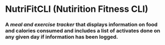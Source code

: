# NutriFitCLI (Nutirition Fitness CLI)
### A *meal and exercise tracker* that displays information on food and calories consumed and includes a list of activates done on any given day if information has been logged.
